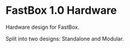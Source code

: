 # FastBox 1.0 Hardware
 Hardware design for FastBox. 
 
 Split into two designs: Standalone and Modular.
